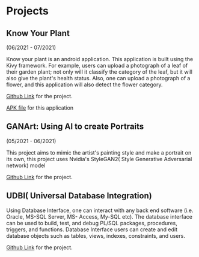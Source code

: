 # Projects


## Know Your Plant

(06/2021 -  07/2021)

Know your plant is an android application. This application is built using the Kivy framework. For example, users can upload a photograph of a leaf of their garden plant; not only will it classify the category of the leaf, but it will also give the plant's health status. Also, one can upload a photograph of a flower, and this application will also detect the flower category.

[Github Link](https://github.com/DeewakarChakraborty/KnowYourPlant) for the project.

[APK file](https://drive.google.com/file/d/1Jn0FMIxDEXLHOOuXqnr1lxzHec6fkHIr/view?usp=sharing) for this application

## GANArt: Using AI to create Portraits

(05/2021 - 06/2021)

This project aims to mimic the artist's painting style and make a portrait on its own, this project uses Nvidia's StyleGAN2( Style Generative Adversarial network) model

[Github Link](https://github.com/DeewakarChakraborty/GANArt-Using-AI-to-create-Portraits) for the project.

## UDBI( Universal Database Integration)

Using Database Interface, one can interact with any back end software (i.e. Oracle, MS-SQL Server, MS-
Access, My-SQL etc). The database interface can be used to build, test, and debug PL/SQL
packages, procedures, triggers, and functions. Database Interface users can create and edit
database objects such as tables, views, indexes, constraints, and users.

[Github Link](https://github.com/DeewakarChakraborty/UniversalDatabaseIntegration) for the project.

